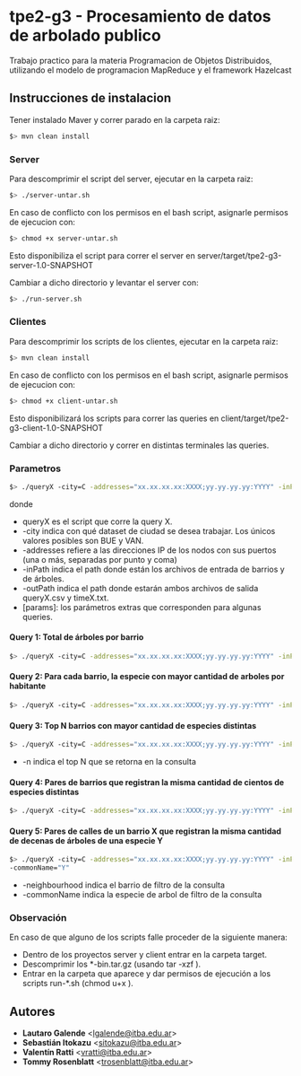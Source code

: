 # tpe2-g3 - Procesamiento de datos de arbolado publico

Trabajo practico para la materia Programacion de Objetos Distribuidos, utilizando el modelo
de programacion MapReduce y el framework Hazelcast


## Instrucciones de instalacion
Tener instalado Maver y correr parado en la carpeta raiz:
```sh
$> mvn clean install
```
### Server
Para descomprimir el script del server, ejecutar en la carpeta raiz:
```sh
$> ./server-untar.sh
```
En caso de conflicto con los permisos en el bash script, asignarle permisos de ejecucion con:
```sh
$> chmod +x server-untar.sh
```
Esto disponibiliza el script para correr el server en server/target/tpe2-g3-server-1.0-SNAPSHOT

Cambiar a dicho directorio y levantar el server con:
```sh
$> ./run-server.sh
```

### Clientes
Para descomprimir los scripts de los clientes, ejecutar en la carpeta raiz:
```sh
$> mvn clean install
```
En caso de conflicto con los permisos en el bash script, asignarle permisos de ejecucion con:
```sh
$> chmod +x client-untar.sh
```
Esto disponibilizará los scripts para correr las queries en client/target/tpe2-g3-client-1.0-SNAPSHOT

Cambiar a dicho directorio y correr en distintas terminales las queries.

### Parametros
```sh
$> ./queryX -city=C -addresses="xx.xx.xx.xx:XXXX;yy.yy.yy.yy:YYYY" -inPath=XX -outPath=YY [params]
```
donde
 - queryX es el script que corre la query X.
 - -city indica con qué dataset de ciudad se desea trabajar. Los únicos valores
posibles son BUE y VAN.
 - -addresses refiere a las direcciones IP de los nodos con sus puertos (una o más,
separadas por punto y coma)
 - -inPath indica el path donde están los archivos de entrada de barrios y de
árboles.
 - -outPath indica el path donde estarán ambos archivos de salida queryX.csv y timeX.txt.
 - [params]: los parámetros extras que corresponden para algunas queries.

#### Query 1: Total de árboles por barrio
```sh
$> ./queryX -city=C -addresses="xx.xx.xx.xx:XXXX;yy.yy.yy.yy:YYYY" -inPath=. -outPath=.
```
#### Query 2: Para cada barrio, la especie con mayor cantidad de arboles por habitante
```sh
$> ./queryX -city=C -addresses="xx.xx.xx.xx:XXXX;yy.yy.yy.yy:YYYY" -inPath=. -outPath=.
```
#### Query 3:  Top N barrios con mayor cantidad de especies distintas
```sh
$> ./queryX -city=C -addresses="xx.xx.xx.xx:XXXX;yy.yy.yy.yy:YYYY" -inPath=. -outPath=. -n=N
```
 - -n indica el top N que se retorna en la consulta
#### Query 4: Pares de barrios que registran la misma cantidad de cientos de especies distintas
```sh
$> ./queryX -city=C -addresses="xx.xx.xx.xx:XXXX;yy.yy.yy.yy:YYYY" -inPath=. -outPath=.
```
#### Query 5: Pares de calles de un barrio X que registran la misma cantidad de decenas de árboles de una especie Y
```sh
$> ./queryX -city=C -addresses="xx.xx.xx.xx:XXXX;yy.yy.yy.yy:YYYY" -inPath=. -outPath=. -neighbourhood="X"
-commonName="Y"
```
 - -neighbourhood indica el barrio de filtro de la consulta
 - -commonName indica la especie de arbol de filtro de la consulta

### Observación
En caso de que alguno de los scripts falle proceder de la siguiente manera:
- Dentro de los proyectos server y client entrar en la carpeta target.
- Descomprimir los *-bin.tar.gz (usando tar -xzf <path>).
- Entrar en la carpeta que aparece y  dar permisos de ejecución a los scripts run-*.sh (chmod u+x <path>).

## Autores

- **Lautaro Galende** <<lgalende@itba.edu.ar>>
- **Sebastián Itokazu** <<sitokazu@itba.edu.ar>>
- **Valentín Ratti** <<vratti@itba.edu.ar>>
- **Tommy Rosenblatt** <<trosenblatt@itba.edu.ar>>
